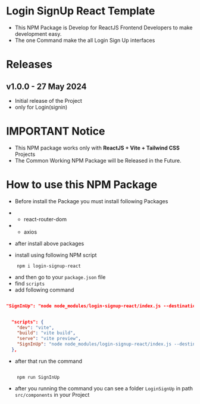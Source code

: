 # Login SignUp React Template

- This NPM Package is Develop for ReactJS Frontend Developers to make development easy.
- The one Command make the all Login Sign Up interfaces

# Releases

## v1.0.0 - 27 May 2024

- Initial release of the Project
- only for Login(signin)

# IMPORTANT Notice

- This NPM package works only with <b>ReactJS + Vite + Tailwind CSS</b> Projects
- The Common Working NPM Package will be Released in the Future.

# How to use this NPM Package

- Before install the Package you must install following Packages

- - react-router-dom
- - axios

- after install above packages

- install using following NPM script

``` 
    npm i login-signup-react

```

- and then go to your `package.json` file 
- find `scripts`
- add following command

```json

"SignInUp": "node node_modules/login-signup-react/index.js --destination=src/components"

```


``` json  

  "scripts": {
    "dev": "vite",
    "build": "vite build",
    "serve": "vite preview",
    "SignInUp": "node node_modules/login-signup-react/index.js --destination=src/components"
  },

```

- after that run the command

```

    npm run SignInUp

```

- after you running the command you can see a folder `LoginSignUp` in path `src/components` in your Project

